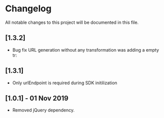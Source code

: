 # Changelog
All notable changes to this project will be documented in this file.

## [1.3.2]
- Bug fix URL generation without any transformation was adding a empty tr:

## [1.3.1]
- Only urlEndpoint is required during SDK initilization

## [1.0.1] - 01 Nov 2019
- Removed jQuery dependency.